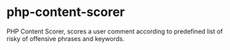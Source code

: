 # php-content-scorer
PHP Content Scorer, scores a user comment according to predefined list of risky of offensive phrases and keywords.
